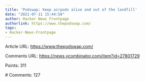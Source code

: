 ```yaml
---
title: 'Podswap: Keep airpods alive and out of the landfill'
date: "2021-07-11 15:44:58"
author: Hacker News Frontpage
authorlink: https://www.thepodswap.com/
tags:
- Hacker-News-Frontpage
---
```


<p>Article URL: <a href="https://www.thepodswap.com/">https://www.thepodswap.com/</a></p>
<p>Comments URL: <a href="https://news.ycombinator.com/item?id=27801729">https://news.ycombinator.com/item?id=27801729</a></p>
<p>Points: 311</p>
<p># Comments: 127</p>

